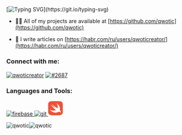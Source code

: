 [![Typing SVG](https://readme-typing-svg.herokuapp.com?font=Fira+Code&size=23&pause=1000&color=F7A73A&height=40&lines=Wel+to+my+gitHub+page!)](https://git.io/typing-svg)

- 👨‍💻 All of my projects are available at [https://github.com/qwotic](https://github.com/qwotic)

- 📝 I write articles on [https://habr.com/ru/users/qwoticreator/](https://habr.com/ru/users/qwoticreator/)

<h3 align="left">Connect with me:</h3>
<p align="left">
<a href="https://instagram.com/qwoticreator" target="blank"><img align="center" src="https://raw.githubusercontent.com/rahuldkjain/github-profile-readme-generator/master/src/images/icons/Social/instagram.svg" alt="qwoticreator" height="30" width="40" /></a>
<a href="https://discord.gg/#2687" target="blank"><img align="center" src="https://raw.githubusercontent.com/rahuldkjain/github-profile-readme-generator/master/src/images/icons/Social/discord.svg" alt="#2687" height="30" width="40" /></a>
</p>

<h3 align="left">Languages and Tools:</h3>
<p align="left"> <a href="https://firebase.google.com/" target="_blank" rel="noreferrer"> <img src="https://www.vectorlogo.zone/logos/firebase/firebase-icon.svg" alt="firebase" width="40" height="40"/> </a> <a href="https://git-scm.com/" target="_blank" rel="noreferrer"> <img src="https://www.vectorlogo.zone/logos/git-scm/git-scm-icon.svg" alt="git" width="40" height="40"/> </a> <a href="https://developer.apple.com/swift/" target="_blank" rel="noreferrer"> <img src="https://raw.githubusercontent.com/devicons/devicon/master/icons/swift/swift-original.svg" alt="swift" width="40" height="40"/> </a> </p>

<p><img align="left" src="https://github-readme-stats.vercel.app/api/top-langs?username=qwotic&show_icons=true&locale=en&layout=compact" alt="qwotic" /></p>

<p>&nbsp;<img align="left" src="https://github-readme-stats.vercel.app/api?username=qwotic&show_icons=true&locale=en" alt="qwotic" /></p>
